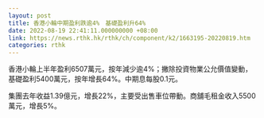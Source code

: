 ```yaml
---
layout: post
title: 香港小輪中期盈利跌逾4%　基礎盈利升64%
date: 2022-08-19 22:41:11.000000000 +08:00
link: https://news.rthk.hk/rthk/ch/component/k2/1663195-20220819.htm
categories: rthk
---
```


香港小輪上半年盈利6507萬元，按年減少逾4%；撇除投資物業公允價值變動，基礎盈利5400萬元，按年增長64%。中期息每股0.1元。

集團去年收益1.39億元，增長22%，主要受出售車位帶動。商舖毛租金收入5500萬元，增長5%。
